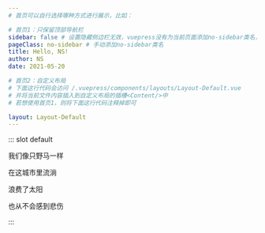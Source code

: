 ```yaml
---
# 首页可以自行选择哪种方式进行展示，比如：

# 首页1：只保留顶部导航栏
sidebar: false # 设置隐藏侧边栏无效，vuepress没有为当前页面添加no-sidebar类名，所以样式没有生效
pageClass: no-sidebar # 手动添加no-sidebar类名
title: Hello, NS!
author: NS
date: 2021-05-20

# 首页2：自定义布局
# 下面这行代码会访问 /.vuepress/components/layouts/Layout-Default.vue
# 并将当前文件内容插入到自定义布局的插槽<Content/>中
# 若想使用首页1，则将下面这行代码注释掉即可

layout: Layout-Default
---
```


<!-- 使用具名插槽 default -->

::: slot default

我们像只野马一样

在这城市里流淌

浪费了太阳

也从不会感到悲伤

:::
